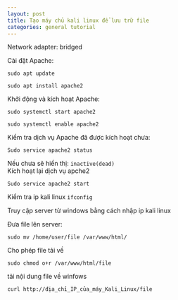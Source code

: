 ```yaml
---
layout: post
title: Tạo máy chủ kali linux để lưu trữ file
categories: general tutorial
---
```

Network adapter: bridged

Cài đặt Apache:
```
sudo apt update
```
```
sudo apt install apache2
```
Khởi động và kích hoạt Apache:
```
sudo systemctl start apache2
```
```
sudo systemctl enable apache2
```

Kiểm tra dịch vụ Apache đã được kích hoạt chưa:
```
Sudo service apache2 status
```
Nếu chưa sẽ hiển thị: `inactive(dead)`<br/>
Kích hoạt lại dịch vụ apche2 
```
Sudo service apache2 start
```

Kiểm tra ip kali linux ```ifconfig```

Truy cập server từ windows bằng cách nhập ip kali linux

Đưa file lên server:
```
sudo mv /home/user/file /var/www/html/
```

Cho phép file tải về
```
sudo chmod o+r /var/www/html/file
```

tải nội dung file về winfows
```
curl http://địa_chỉ_IP_của_máy_Kali_Linux/file
```
